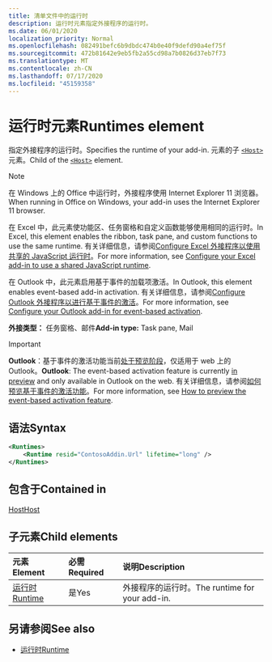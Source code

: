 ```yaml
---
title: 清单文件中的运行时
description: 运行时元素指定外接程序的运行时。
ms.date: 06/01/2020
localization_priority: Normal
ms.openlocfilehash: 082491befc6b9dbdc474b0e40f9defd90a4ef75f
ms.sourcegitcommit: 472b81642e9eb5fb2a55cd98a7b0826d37eb7f73
ms.translationtype: MT
ms.contentlocale: zh-CN
ms.lasthandoff: 07/17/2020
ms.locfileid: "45159358"
---
```

# <a name="runtimes-element"></a><span data-ttu-id="af3cf-103">运行时元素</span><span class="sxs-lookup"><span data-stu-id="af3cf-103">Runtimes element</span></span>

<span data-ttu-id="af3cf-104">指定外接程序的运行时。</span><span class="sxs-lookup"><span data-stu-id="af3cf-104">Specifies the runtime of your add-in.</span></span> <span data-ttu-id="af3cf-105">元素的子 [`<Host>`](host.md) 元素。</span><span class="sxs-lookup"><span data-stu-id="af3cf-105">Child of the [`<Host>`](host.md) element.</span></span>

> [!NOTE]
> <span data-ttu-id="af3cf-106">在 Windows 上的 Office 中运行时，外接程序使用 Internet Explorer 11 浏览器。</span><span class="sxs-lookup"><span data-stu-id="af3cf-106">When running in Office on Windows, your add-in uses the Internet Explorer 11 browser.</span></span>

<span data-ttu-id="af3cf-107">在 Excel 中，此元素使功能区、任务窗格和自定义函数能够使用相同的运行时。</span><span class="sxs-lookup"><span data-stu-id="af3cf-107">In Excel, this element enables the ribbon, task pane, and custom functions to use the same runtime.</span></span> <span data-ttu-id="af3cf-108">有关详细信息，请参阅[Configure Excel 外接程序以使用共享的 JavaScript 运行时](../../excel/configure-your-add-in-to-use-a-shared-runtime.md)。</span><span class="sxs-lookup"><span data-stu-id="af3cf-108">For more information, see [Configure your Excel add-in to use a shared JavaScript runtime](../../excel/configure-your-add-in-to-use-a-shared-runtime.md).</span></span>

<span data-ttu-id="af3cf-109">在 Outlook 中，此元素启用基于事件的加载项激活。</span><span class="sxs-lookup"><span data-stu-id="af3cf-109">In Outlook, this element enables event-based add-in activation.</span></span> <span data-ttu-id="af3cf-110">有关详细信息，请参阅[Configure Outlook 外接程序以进行基于事件的激活](../../outlook/autolaunch.md)。</span><span class="sxs-lookup"><span data-stu-id="af3cf-110">For more information, see [Configure your Outlook add-in for event-based activation](../../outlook/autolaunch.md).</span></span>

<span data-ttu-id="af3cf-111">**外接类型：** 任务窗格、邮件</span><span class="sxs-lookup"><span data-stu-id="af3cf-111">**Add-in type:** Task pane, Mail</span></span>

> [!IMPORTANT]
> <span data-ttu-id="af3cf-112">**Outlook**：基于事件的激活功能当前[处于预览阶段](../../reference/objectmodel/preview-requirement-set/outlook-requirement-set-preview.md)，仅适用于 web 上的 Outlook。</span><span class="sxs-lookup"><span data-stu-id="af3cf-112">**Outlook**: The event-based activation feature is currently [in preview](../../reference/objectmodel/preview-requirement-set/outlook-requirement-set-preview.md) and only available in Outlook on the web.</span></span> <span data-ttu-id="af3cf-113">有关详细信息，请参阅[如何预览基于事件的激活功能](../../outlook/autolaunch.md#how-to-preview-the-event-based-activation-feature)。</span><span class="sxs-lookup"><span data-stu-id="af3cf-113">For more information, see [How to preview the event-based activation feature](../../outlook/autolaunch.md#how-to-preview-the-event-based-activation-feature).</span></span>

## <a name="syntax"></a><span data-ttu-id="af3cf-114">语法</span><span class="sxs-lookup"><span data-stu-id="af3cf-114">Syntax</span></span>

```XML
<Runtimes>
    <Runtime resid="ContosoAddin.Url" lifetime="long" />
</Runtimes>
```

## <a name="contained-in"></a><span data-ttu-id="af3cf-115">包含于</span><span class="sxs-lookup"><span data-stu-id="af3cf-115">Contained in</span></span>

[<span data-ttu-id="af3cf-116">Host</span><span class="sxs-lookup"><span data-stu-id="af3cf-116">Host</span></span>](host.md)

## <a name="child-elements"></a><span data-ttu-id="af3cf-117">子元素</span><span class="sxs-lookup"><span data-stu-id="af3cf-117">Child elements</span></span>

|  <span data-ttu-id="af3cf-118">元素</span><span class="sxs-lookup"><span data-stu-id="af3cf-118">Element</span></span> |  <span data-ttu-id="af3cf-119">必需</span><span class="sxs-lookup"><span data-stu-id="af3cf-119">Required</span></span>  |  <span data-ttu-id="af3cf-120">说明</span><span class="sxs-lookup"><span data-stu-id="af3cf-120">Description</span></span>  |
|:-----|:-----|:-----|
| [<span data-ttu-id="af3cf-121">运行时</span><span class="sxs-lookup"><span data-stu-id="af3cf-121">Runtime</span></span>](runtime.md) | <span data-ttu-id="af3cf-122">是</span><span class="sxs-lookup"><span data-stu-id="af3cf-122">Yes</span></span> |  <span data-ttu-id="af3cf-123">外接程序的运行时。</span><span class="sxs-lookup"><span data-stu-id="af3cf-123">The runtime for your add-in.</span></span> |

## <a name="see-also"></a><span data-ttu-id="af3cf-124">另请参阅</span><span class="sxs-lookup"><span data-stu-id="af3cf-124">See also</span></span>

- [<span data-ttu-id="af3cf-125">运行时</span><span class="sxs-lookup"><span data-stu-id="af3cf-125">Runtime</span></span>](runtime.md)
